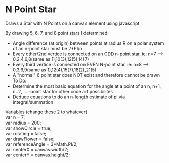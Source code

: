 # N Point Star

Draws a Star with N Points on a canvas element using javascript  
  
By drawing 5, 6, 7, and 8 point stars I determined:  
- Angle difference (at origin) between points at radius R on a polar system of an n-point star must be 2*PI/n  
- Every other/2nd vertice is connected on an ODD n-point star, ie: n=7 --> 0,2,4,6,8(same as 1),10(3),12(5),14(7)   
- Every third vertice is connected on EVEN N-point star, ie: n=8 --> 0,3,6,9(same as 1),12(4),15(7),18(2),21(5)  
- A "normal" 6 point star does NOT exist and therefore cannot be drawn  
To Do:  
- Determine the most basic equation for the angle at a point of an n, n+1, n+2, ... -point star for other code art possibilites  
- Deduce equations to do an n-length estimate of pi via integral/summation   

Variables (change these 2 to whatever)  
var n = 7;  
var radius = 200;  
var showCircle = true;  
var rotating = false;    
var drawFlower = false;  
var referenceAngle = 3*Math.PI/2;  
var centerX = canvas.width/2;  
var centerY = canvas.height/2;  
